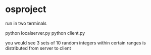 # osproject
run in two terminals

python localserver.py
python client.py

you would see 3 sets of 10 random integers within certain ranges is distributed from server to client
